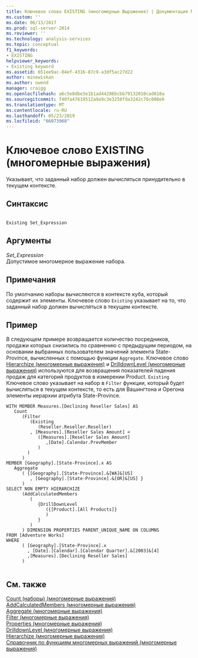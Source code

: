 ```yaml
---
title: Ключевое слово EXISTING (многомерные Выражения) | Документация Майкрософт
ms.custom: ''
ms.date: 06/13/2017
ms.prod: sql-server-2014
ms.reviewer: ''
ms.technology: analysis-services
ms.topic: conceptual
f1_keywords:
- EXISTING
helpviewer_keywords:
- Existing keyword
ms.assetid: 651ee9ac-04ef-4316-87c9-a3df5ac27d22
author: minewiskan
ms.author: owend
manager: craigg
ms.openlocfilehash: a6c5e8dbe3e1b1ad44286bcbb79132010cad618a
ms.sourcegitcommit: f40fa47619512a9a9c3e3258fda3242c76c008e6
ms.translationtype: MT
ms.contentlocale: ru-RU
ms.lasthandoff: 05/23/2019
ms.locfileid: "66073968"
---
```

# <a name="existing-keyword-mdx"></a>Ключевое слово EXISTING (многомерные выражения)
  Указывает, что заданный набор должен вычисляться принудительно в текущем контексте.  
  
## <a name="syntax"></a>Синтаксис  
  
```  
  
Existing Set_Expression  
```  
  
## <a name="arguments"></a>Аргументы  
 *Set_Expression*  
 Допустимое многомерное выражение набора.  
  
## <a name="remarks"></a>Примечания  
 По умолчанию наборы вычисляются в контексте куба, который содержит их элементы. Ключевое слово `Existing` указывает на то, что заданный набор должен вычисляться в текущем контексте.  
  
## <a name="example"></a>Пример  
 В следующем примере возвращается количество посредников, продажи которых снизились по сравнению с предыдущим периодом, на основании выбранных пользователем значений элемента State-Province, вычисленных с помощью функции `Aggregate`. Ключевое слово [Hierarchize (многомерные выражения)](/sql/mdx/hierarchize-mdx) и [DrilldownLevel (многомерные выражения)](/sql/mdx/drilldownlevel-mdx) используются для возвращения показателей падения продаж для категорий продуктов в измерении Product. `Existing` Ключевое слово указывает на набор в `Filter` функции, который будет вычисляться в текущем контексте, то есть для Вашингтона и Орегона элементы иерархии атрибута State-Province.  
  
```  
WITH MEMBER Measures.[Declining Reseller Sales] AS  
   Count  
      (Filter  
         (Existing  
            (Reseller.Reseller.Reseller)  
         , [Measures].[Reseller Sales Amount] <   
            ([Measures].[Reseller Sales Amount]  
               ,[Date].Calendar.PrevMember  
            )  
        )  
      )  
MEMBER [Geography].[State-Province].x AS   
   Aggregate   
      ( {[Geography].[State-Province].&[WA]&[US]  
         , [Geography].[State-Province].&[OR]&[US] }   
      )  
SELECT NON EMPTY HIERARCHIZE   
      (AddCalculatedMembers   
         (   
            {DrillDownLevel  
               ({[Product].[All Products]}  
               )  
            }   
         )   
      ) DIMENSION PROPERTIES PARENT_UNIQUE_NAME ON COLUMNS   
FROM [Adventure Works]  
WHERE   
      ( [Geography].[State-Province].x  
        , [Date].[Calendar].[Calendar Quarter].&[2003]&[4]  
        ,[Measures].[Declining Reseller Sales]  
      )  
  
```  
  
## <a name="see-also"></a>См. также  
 [Count (наборы) (многомерные выражения)](/sql/mdx/count-set-mdx)   
 [AddCalculatedMembers (многомерные выражения)](/sql/mdx/addcalculatedmembers-mdx)   
 [Aggregate (многомерные выражения)](/sql/mdx/aggregate-mdx)   
 [Filter (многомерные выражения)](/sql/mdx/filter-mdx)   
 [Properties (многомерные выражения)](/sql/mdx/properties-mdx)   
 [DrilldownLevel (многомерные выражения)](/sql/mdx/drilldownlevel-mdx)   
 [Hierarchize (многомерные выражения)](/sql/mdx/hierarchize-mdx)   
 [Справочник по функциям многомерных выражений (многомерные выражения)](/sql/mdx/mdx-function-reference-mdx)  
  
  
